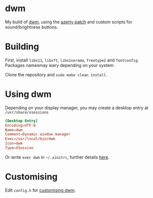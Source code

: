 # dwm
My build of [dwm](https://suckless.org/dwm), using the [azerty patch](https://dwm.suckless.org/patches/azerty/) and custom scripts for sound/brightness buttons.

# Building
First, install `libx11`, `libxft`, `libxinerama`, `freetype2` and `fontconfig`. Packages namesmay wary depending on your system.

Clone the repository and `sudo make clean install`.

# Using dwm
Depending on your display manager, you may create a desktop entry at `/usr/share/xsessions`
```conf
[Desktop Entry]
Encoding=UTF-8
Name=dwm
Comment=Dynamic window manager
Exec=/usr/local/bin/dwm
Icon=dwm
Type=XSession
```
Or write `exec dwm` in `~/.xinitrc`, further details [here](https://wiki.archlinux.org/title/Xinit).
# Customising
Edit `config.h` for [customising dwm](https://dwm.suckless.org/customisation/).